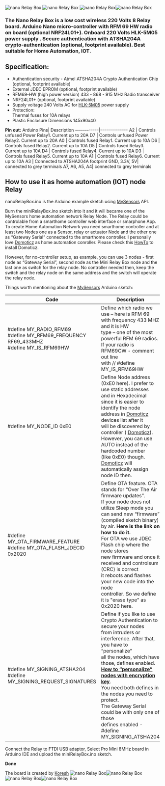 ![nano Relay Box](https://github.com/EasySensors/nanoRelayBox/blob/master/pics/Arduino_nano_relay_box_4cr.jpg?raw=true)
![nano Relay Box](https://github.com/EasySensors/nanoRelayBox/blob/master/pics/Arduino_nano_relay_box_1cr.jpg?raw=true)
![nano Relay Box](https://github.com/EasySensors/nanoRelayBox/blob/master/pics/Arduino_nano_relay_box_2cr.jpg?raw=true)![nano Relay Box](https://github.com/EasySensors/nanoRelayBox/blob/master/pics/Arduino_nano_relay_box_3cr.jpg?raw=true)



### The Nano Relay Box  is a low cost wireless 220 Volts 8 Relay board.  Arduino Nano micro-controller with RFM 69 HW radio on board (optional NRF24L01+).  Onboard 220 Volts HLK-5M05  power supply . Secure authentication with ATSHA204A crypto-authentication (optional, footprint available). Best suitable for Home Automation, IOT.  

## Specification: ##
 - Authentication security - Atmel ATSHA204A Crypto Authentication Chip (optional, footprint available)
 - External JDEC EPROM (optional, footprint available)
 - RFM69-HW (high power version) 433 - 868 - 915 MHz Radio transceiver
 - NRF24L01+ (optional, footprint available)
 - Supply voltage 240 Volts AC for [HLK-5M05](http://www.hlktech.net/product_detail.php?ProId=60)  power supply
 - Protection:<br>
	Thermal fuses for 10A relays<br>
 - Plastic Enclosure Dimensions 145x90x40

**Pin out:** 
Arduino Pins|	Description
------------|--------------
A2 |	Controls unfused Power Relay1. Current up to 20A
D7 |	Controls unfused Power Relay2. Current up to 20A
A0 |	Controls fused Relay1. Current up to 10A 
D6 |	Controls fused Relay2. Current up to 10A
D5 |	Controls fused Relay3. Current up to 10A
D4 |	Controls fused Relay4. Current up to 10A
D3 |	Controls fused Relay5. Current up to 10A
A1 |	Controls fused Relay6. Current up to 10A
A3 |	Connected to ATSHA204A footprint
GND, 3.3V,  5V| connected to grey terminals 
A7, A6, A5, A4| connected to grey terminals 

How to use it as home automation (IOT) node Relay
------------------------------------------------------

nanoRelayBox.ino is the Arduino example sketch using [MySensors](https://www.mysensors.org/) API. 

Burn the miniRelayBox.ino sketch into it and it will became  one of the MySensors home automation network Relay Node. The Relay could be controlable from a smarthome controller web interface or smarphone App. 
To create Home Automation Network you need smarthome controller and at least two Nodes one as a Sensor, relay or actuator Node and the other one as “Gateway Serial” connected to the smarthome controller. I personally love [Domoticz](https://domoticz.com/) as home automation conroller. Please check this [HowTo](https://github.com/EasySensors/ButtonSizeNode/blob/master/DomoticzInstallMySensors.md) to install Domoticz.

However, for no-controller setup, as example, you can use 3 nodes - first node as “Gateway Serial”, second node as the Mini Relay Box node and the last one as switch for the relay node. No controller needed then, keep the switch and the relay node on the same address and the switch will operate the relay node.

Things worth mentioning about the  [MySensors](https://www.mysensors.org/) Arduino sketch: 


Code |	Description
------------|--------------
#define MY_RADIO_RFM69<br>#define MY_RFM69_FREQUENCY   RF69_433MHZ<br>#define MY_IS_RFM69HW|	Define which radio we use – here is RFM 69<br>with frequency 433 MHZ and it is HW<br>type – one of the most powerful RFM 69 radios.<br>If your radio is RFM69CW - comment out line<br>with // #define MY_IS_RFM69HW 
#define MY_NODE_ID 0xE0 | Define Node address (0xE0 here). I prefer to use static addresses<br> and in Hexadecimal since it is easier to identify the node<br> address in  [Domoticz](https://domoticz.com/) devices list after it<br> will be discovered by controller ( [Domoticz](https://domoticz.com/)).<br> However, you can use AUTO instead of the hardcoded number<br> (like 0xE0) though.  [Domoticz](https://domoticz.com/) will automatically assign node ID then.
#define MY_OTA_FIRMWARE_FEATURE<br>#define MY_OTA_FLASH_JDECID 0x2020 | Define OTA feature. OTA stands for “Over The Air firmware updates”.<br> If your node does not utilize Sleep mode you can send new “firmware”<br> (compiled sketch binary) by air. **Here is the link on how to do it.** <br>For OTA we use JDEC Flash chip where the node stores<br> new firmware and once it received and controlsum (CRC) is correct<br>  it reboots and flashes your new code into the node<br> controller. So we define it is "erase type" as 0x2020 here. 
#define MY_SIGNING_ATSHA204 <br>#define  MY_SIGNING_REQUEST_SIGNATURES | Define if you like to use Crypto Authentication to secure your nodes<br> from intruders or interference. After that, you have to “personalize”<br> all the nodes, which have those, defines enabled.<br> [**How to “personalize” nodes with encryption key**](https://github.com/EasySensors/ButtonSizeNode/blob/master/SecurityPersonalizationHowTo.md).<br> You need both defines in the nodes you need to protect.<br> The Gateway Serial could be with only one of those<br> defines enabled - #define MY_SIGNING_ATSHA204

Connect the Relay to FTDI USB adaptor, Select Pro Mini 8MHz board in Arduino IDE and upload the miniRelayBox.ino sketch.

**Done**


The board is created by  [Koresh](https://www.openhardware.io/user/143/projects/Koresh)
![nano Relay Box](https://github.com/EasySensors/nanoRelayBox/blob/master/pics/Arduino_nano_relay_box_4.jpg?raw=true)![nano Relay Box](https://github.com/EasySensors/nanoRelayBox/blob/master/pics/Arduino_nano_relay_box_1.jpg?raw=true)![nano Relay Box](https://github.com/EasySensors/nanoRelayBox/blob/master/pics/Arduino_nano_relay_box_2.jpg?raw=true)![nano Relay Box](https://github.com/EasySensors/nanoRelayBox/blob/master/pics/Arduino_nano_relay_box_3.jpg?raw=true)